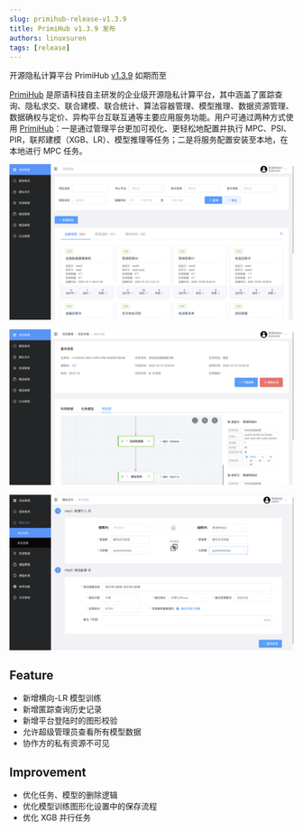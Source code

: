 ```yaml
---
slug: primihub-release-v1.3.9
title: PrimiHub v1.3.9 发布
authors: linuxsuren
tags: [release]
---
```


开源隐私计算平台 PrimiHub [v1.3.9](https://github.com/primihub/primihub/releases/tag/1.3.9) 如期而至

<!--truncate-->

[PrimiHub][primihub] 是原语科技自主研发的企业级开源隐私计算平台，其中涵盖了匿踪查询、隐私求交、联合建模、联合统计、算法容器管理、模型推理、数据资源管理、数据确权与定价、异构平台互联互通等主要应用服务功能。用户可通过两种方式使用 [PrimiHub][primihub]：一是通过管理平台更加可视化、更轻松地配置并执行 MPC、PSI、PIR，联邦建模（XGB、LR）、模型推理等任务；二是将服务配置安装至本地，在本地进行 MPC 任务。

![PrimiHub platform project list](images/primihub-platform-project-list.png)

![PrimiHub platform task previous](images/primihub-platform-task-previous.png)

![PrimiHub platform private set intersection](images/primihub-platform-private-set-intersection.png)

## Feature

* 新增横向-LR 模型训练
* 新增匿踪查询历史记录
* 新增平台登陆时的图形校验
* 允许超级管理员查看所有模型数据
* 协作方的私有资源不可见

## Improvement

* 优化任务、模型的删除逻辑
* 优化模型训练图形化设置中的保存流程
* 优化 XGB 并行任务

[primihub]: https://github.com/primihub/primihub
